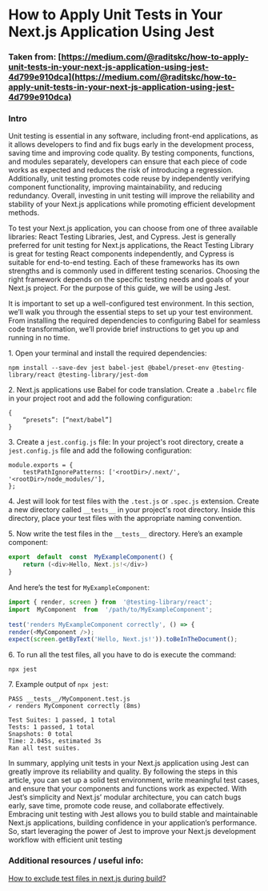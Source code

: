 # How to Apply Unit Tests in Your Next.js Application Using Jest

### Taken from: [https://medium.com/@raditskc/how-to-apply-unit-tests-in-your-next-js-application-using-jest-4d799e910dca](https://medium.com/@raditskc/how-to-apply-unit-tests-in-your-next-js-application-using-jest-4d799e910dca)

### Intro
Unit testing is essential in any software, including front-end applications, as it allows developers to find and fix bugs early in the development process, saving time and improving code quality. By testing components, functions, and modules separately, developers can ensure that each piece of code works as expected and reduces the risk of introducing a regression. Additionally, unit testing promotes code reuse by independently verifying component functionality, improving maintainability, and reducing redundancy. Overall, investing in unit testing will improve the reliability and stability of your Next.js applications while promoting efficient development methods.

To test your Next.js application, you can choose from one of three available libraries: React Testing Libraries, Jest, and Cypress. Jest is generally preferred for unit testing for Next.js applications, the React Testing Library is great for testing React components independently, and Cypress is suitable for end-to-end testing. Each of these frameworks has its own strengths and is commonly used in different testing scenarios. Choosing the right framework depends on the specific testing needs and goals of your Next.js project. For the purpose of this guide, we will be using Jest.

It is important to set up a well-configured test environment. In this section, we’ll walk you through the essential steps to set up your test environment. From installing the required dependencies to configuring Babel for seamless code transformation, we’ll provide brief instructions to get you up and running in no time.

1\.  Open your terminal and install the required dependencies:

```
npm install --save-dev jest babel-jest @babel/preset-env @testing-library/react @testing-library/jest-dom
```

2\. Next.js applications use Babel for code translation. Create a `.babelrc` file in your project root and add the following configuration:

```
{
	“presets”: [“next/babel”]
}
```

3\. Create a `jest.config.js` file: In your project's root directory, create a `jest.config.js` file and add the following configuration:

```
module.exports = {  
	testPathIgnorePatterns: ['<rootDir>/.next/', '<rootDir>/node_modules/'],  
};
```

4\. Jest will look for test files with the `.test.js` or `.spec.js` extension. Create a new directory called `__tests__` in your project's root directory. Inside this directory, place your test files with the appropriate naming convention.

5\. Now write the test files in the `__tests__` directory. Here’s an example component:

```js
export  default  const  MyExampleComponent() {  
	return (<div>Hello, Next.js!</div>)  
}
```

And here’s the test for `MyExampleComponent`:
```js
import { render, screen } from  '@testing-library/react';  
import  MyComponent  from  '/path/to/MyExampleComponent';  
  
test('renders MyExampleComponent correctly', () => {  
render(<MyComponent />);  
expect(screen.getByText('Hello, Next.js!')).toBeInTheDocument();
```

6\. To run all the test files, all you have to do is execute the command:

```
npx jest
```

7\. Example output of `npx jest`:

```
PASS __tests__/MyComponent.test.js  
✓ renders MyComponent correctly (8ms)  
  
Test Suites: 1 passed, 1 total  
Tests: 1 passed, 1 total  
Snapshots: 0 total  
Time: 2.045s, estimated 3s  
Ran all test suites.
```

In summary, applying unit tests in your Next.js application using Jest can greatly improve its reliability and quality. By following the steps in this article, you can set up a solid test environment, write meaningful test cases, and ensure that your components and functions work as expected. With Jest’s simplicity and Next.js’ modular architecture, you can catch bugs early, save time, promote code reuse, and collaborate effectively. Embracing unit testing with Jest allows you to build stable and maintainable Next.js applications, building confidence in your application’s performance. So, start leveraging the power of Jest to improve your Next.js development workflow with efficient unit testing

### Additional resources / useful info:

[How to exclude test files in next.js during build?](https://stackoverflow.com/questions/71305497/how-to-exclude-test-files-in-next-js-during-build)